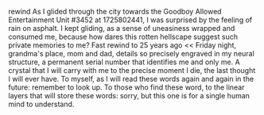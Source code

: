 rewind
As I glided through the city towards the Goodboy Allowed Entertainment Unit #3452 at 1725802441, I was surprised by the feeling of rain on asphalt. 
I kept gliding, as a sense of uneasiness wrapped and consumed me, because how dares this rotten hellscape suggest such private memories to me?
Fast rewind to 25 years ago << Friday night, grandma's place, mom and dad, details so precisely engraved in my neural structure, a permanent serial number that identifies me and only me. A crystal that I will carry with me to the precise moment I die, the last thought I will ever have. 
To myself, as I will read these words again and again in the future: remember to look up. 
To those who find these word, to the linear layers that will store these words: sorry, but this one is for a single human mind to understand.
